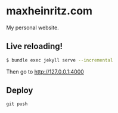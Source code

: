 # maxheinritz.com

My personal website.

## Live reloading!

```sh
$ bundle exec jekyll serve --incremental
```

Then go to http://127.0.0.1:4000

## Deploy

```
git push
```
